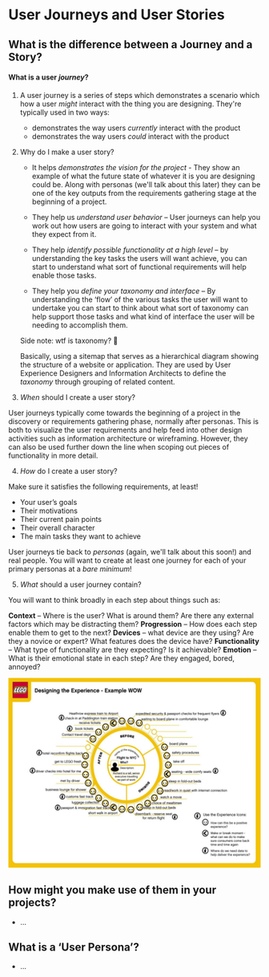 # User Journeys and User Stories

## What is the difference between a Journey and a Story?

#### What is a user _journey_?

1.  A user journey is a series of steps which demonstrates a scenario which how a user _might_ interact with the thing you are designing. They're typically used in two ways:
    - demonstrates the way users _currently_ interact with the product
    - demonstrates the way users _could_ interact with the product

2.  Why do I make a user story?
    - It helps _demonstrates the vision for the project_ - They show an example of what the future state of whatever it is you are designing could be. Along with personas (we'll talk about this later) they can be one of the key outputs from the requirements gathering stage at the beginning of a project.

    - They help us _understand user behavior_ – User journeys can help you work out how users are going to interact with your system and what they expect from it.

    - They help _identify possible functionality at a high level_ – by understanding the key tasks the users will want achieve, you can start to understand what sort of functional requirements will help enable those tasks.

    - They help you _define your taxonomy and interface_ – By understanding the ‘flow’ of the various tasks the user will want to undertake you can start to think about what sort of taxonomy can help support those tasks and what kind of interface the user will be needing to accomplish them.

    Side note: wtf is taxonomy? 🤔

    Basically, using a sitemap that serves as a hierarchical diagram showing the structure of a website or application. They are used by User Experience Designers and Information Architects to define the _taxonomy_ through grouping of related content.

3.  _When_ should I create a user story?

  User journeys typically come towards the beginning of a project in the discovery or requirements gathering phase, normally after personas. This is both to visualize the user requirements and help feed into other design activities such as information architecture or wireframing. However, they can also be used further down the line when scoping out pieces of functionality in more detail.

4.  _How_ do I create a user story?

  Make sure it satisfies the following requirements, at least!

  - Your user’s goals
  - Their motivations
  - Their current pain points
  - Their overall character
  - The main tasks they want to achieve

  User journeys tie back to _personas_ (again, we'll talk about this soon!) and real people. You will want to create at least one journey for each of your primary personas at a _bare minimum_!

5. _What_ should a user journey contain?

  You will want to think broadly in each step about things such as:

  **Context** – Where is the user? What is around them? Are there any external factors which may be distracting them?
  **Progression** – How does each step enable them to get to the next?
  **Devices** – what device are they using? Are they a novice or expert? What features does the device have?
  **Functionality** – What type of functionality are they expecting? Is it achievable?
  **Emotion** – What is their emotional state in each step? Are they engaged, bored, annoyed?
  
![lego-user-journey](/images/wheel-exp-map-lego-1024x768.png)

## How might you make use of them in your projects?

- ...

## What is a ‘User Persona’?

- ...
